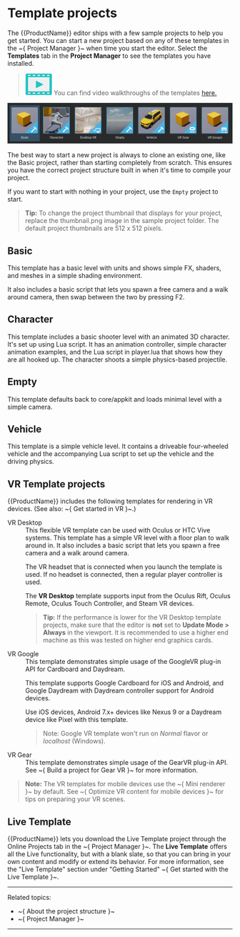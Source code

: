 # Template projects

The {{ProductName}} editor ships with a few sample projects to help you get started. You can start a new project based on any of these templates in the ~{ Project Manager }~ when time you start the editor. Select the **Templates** tab in the **Project Manager** to see the templates you have installed.

> ![](../../images/icon_video.png) You can find video walkthroughs of the templates <a href="http://area.autodesk.com/learning/series/introduction-to-stingray-template-projects" target="blank">here.</a>

![](../../images/template_projects.png)

The best way to start a new project is always to clone an existing one, like the Basic project, rather than starting completely from scratch. This ensures you have the correct project structure built in when it's time to compile your project.

If you want to start with nothing in your project, use the `Empty` project to start.

> **Tip:** To change the project thumbnail that displays for your project, replace the thumbnail.png image in the sample project folder. The default project thumbnails are 512 x 512 pixels.

## Basic

This template has a basic level with units and shows simple FX, shaders, and meshes in a simple shading environment.

It also includes a basic script that lets you spawn a free camera and a walk around camera, then swap between the two by pressing F2.

## Character

This template includes a basic shooter level with an animated 3D character. It's set up using Lua script. It has an animation controller, simple character animation examples, and the Lua script in player.lua that shows how they are all hooked up. The character shoots a simple physics-based projectile.

## Empty

This template defaults back to core/appkit and loads minimal level with a simple camera.

## Vehicle

This template is a simple vehicle level. It contains a driveable four-wheeled vehicle and the accompanying Lua script to set up the vehicle and the driving physics.

## VR Template projects

{{ProductName}} includes the following templates for rendering in VR devices. (See also: ~{ Get started in VR }~.)

<dl>
<dt>VR Desktop</dt>
<dd>This flexible VR template can be used with Oculus or HTC Vive systems. This template has a simple VR level with a floor plan to walk around in. It also includes a basic script that lets you spawn a free camera and a walk around camera.

The VR headset that is connected when you launch the template is used. If no headset is connected, then a regular player controller is used.

The **VR Desktop** template supports input from the Oculus Rift, Oculus Remote, Oculus Touch Controller, and Steam VR devices.

> **Tip:** If the performance is lower for the VR Desktop template projects, make sure that the editor is **not** set to **Update Mode > Always** in the viewport. It is recommended to use a higher end machine as this was tested on higher end graphics cards.</dd>

<dt>VR Google</dt>
<dd>This template demonstrates simple usage of the GoogleVR plug-in API for Cardboard and Daydream.

This template supports Google Cardboard for iOS and Android, and Google Daydream with Daydream controller support for Android devices.

Use iOS devices, Android 7.x+ devices like Nexus 9 or a Daydream device like Pixel with this template.

>Note: Google VR template won't run on *Normal* flavor or *localhost* (Windows).
</dd>

<dt>VR Gear</dt>
<dd>This template demonstrates simple usage of the GearVR plug-in API. See ~{ Build a project for Gear VR }~ for more information.</dd>

</dl>

> **Note:** The VR templates for mobile devices use the ~{ Mini renderer }~ by default. See ~{ Optimize VR content for mobile devices }~ for tips on preparing your VR scenes.

## Live Template

{{ProductName}} lets you download the Live Template project through the Online Projects tab in the ~{ Project Manager }~.
The **Live Template** offers all the Live functionality, but with a blank slate, so that you can bring in your own content and modify or extend its behavior. For more information, see the "Live Template" section under "Getting Started" ~{ Get started with the Live Template }~.

---
Related topics:
-	~{ About the project structure }~
-	~{ Project Manager }~
---
